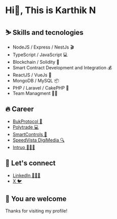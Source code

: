# Hi👋, This is Karthik N

## ⛷️ Skills and tecnologies
<div>
<ul>
<li>NodeJS / Express / NestJs 🎬</li>
<li>TypeScript / JavaScript 💻</li>
<li>Blockchain / Solidity 🔗</li>
<li>Smart Contract Development and Integration 💰</li>
<li>ReactJS / VueJs 🦾</li>
<li>MongoDB / MySQL 📦</li>
<li>PHP / Laravel / CakePHP 🐘</li>
<li>Team Managment 💁🏻</li>
</ul>
</div>

## 🔥 Career
<div>
<ul>
<li><a href="https://bukprotocol.io/" target="_blank">BukProtocol 🏨</a></li>
<li><a href="https://polytrade.finance/" target="_blank">Polytrade 💻</a></li>
<li><a href="https://smartcontrols.in/" target="_blank">SmartControls 🛂</a></li>
<li><a href="https://www.growthstory.in/" target="_blank">SpeedVista DigiMedia 🔍</a></li>
<li><a href="https://www.crunchbase.com/organization/intruo-com" target="_blank">Intruo 👷🏻‍♂️</a></li>
</ul>
</div>

## 🤝 Let's connect
<div>
<ul>
<li><a href="https://www.linkedin.com/in/karthik-kumar-n/" target="_blank">LinkedIn 🧑🏻‍💻</a></li>
<li><a href="https://x.com/karthikn503" target="_blank">X 🐦</a></li>
</ul>
</div>

## 🙌 You are welcome
Thanks for visiting my profile!
